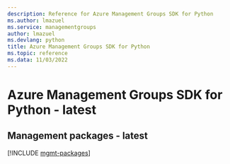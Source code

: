 ```yaml
---
description: Reference for Azure Management Groups SDK for Python
ms.author: lmazuel
ms.service: managementgroups
author: lmazuel
ms.devlang: python
title: Azure Management Groups SDK for Python
ms.topic: reference
ms.data: 11/03/2022
---
```

# Azure Management Groups SDK for Python - latest

## Management packages - latest
[!INCLUDE [mgmt-packages](management-groups-mgmt-index.md)]